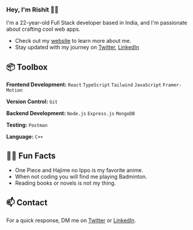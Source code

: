 
### Hey, I'm Rishit 👋🏽 

I'm a 22-year-old Full Stack developer based in India, and I'm passionate about crafting cool web apps. 

- Check out my [website](https://rishitsrivastava.vercel.app) to learn more about me.
- Stay updated with my journey on [Twitter](https://www.twitter.com/rishit1618), [LinkedIn](https://www.linkedin.com/in/rishit-srivastava-60293a1b4/)

## 📦 Toolbox

**Frontend Development:** `React`  `TypeScript` `Tailwind` `JavaScript` `Framer-Motion`
 
**Version Control:** `Git`

**Backend Development:** `Node.js` `Express.js` `MongoDB` 

**Testing:**  `Postman` 

**Language:**  `C++`
 
## 🐱‍🚀 Fun Facts 

- One Piece and Hajime no Ippo is my favorite anime.
- When not coding you will find me playing Badminton.
- Reading books or novels is not my thing.

## 📫 Contact

 For a quick response, DM me on [Twitter](https://www.twitter/rishit1618) or [LinkedIn](https://www.linkedin.com/in/rishit-srivastava-60293a1b4/). 
 
